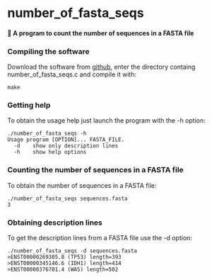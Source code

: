 # number_of_fasta_seqs
#### :microscope: A program to count the number of sequences in a FASTA file

### Compiling the software

Download the software from [github](https://github.com/alexcoppe/number_of_fasta_seqs), enter the directory containg number_of_fasta_seqs.c and compile it with:
```
make
```


### Getting help

To obtain the usage help just launch the program with the -h option:

```
./number_of_fasta_seqs -h
Usage program [OPTION]... FASTA_FILE.
  -d	show only description lines
  -h	show help options
```

### Counting the number of sequences in a FASTA file

To obtain the number of sequences in a FASTA file:

```
./number_of_fasta_seqs sequences.fasta
3
```

### Obtaining description lines

To get the description lines from a FASTA file use the -d option:

```
./number_of_fasta_seqs -d sequences.fasta
>ENST00000269305.8 (TP53) length=393
>ENST00000345146.6 (IDH1) length=414
>ENST00000376701.4 (WAS) length=502
```

